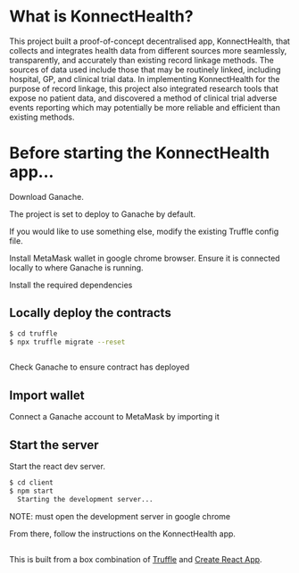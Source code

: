 # What is KonnectHealth?

This project built a proof-of-concept decentralised app, KonnectHealth, that collects and integrates health data from different sources more seamlessly, transparently, and accurately than existing record linkage methods. The sources of data used include those that may be routinely linked, including hospital, GP, and clinical trial data. In implementing KonnectHealth for the purpose of record linkage, this project also integrated research tools that expose no patient data, and discovered a method of clinical trial adverse events reporting which may potentially be more reliable and efficient than existing methods.


# Before starting the KonnectHealth app...

Download Ganache.

The project is set to deploy to Ganache by default.

If you would like to use something else, modify the existing Truffle config file.

Install MetaMask wallet in google chrome browser. Ensure it is connected locally to where Ganache is running.

Install the required dependencies

## Locally deploy the contracts

```sh
$ cd truffle
$ npx truffle migrate --reset
  
```

Check Ganache to ensure contract has deployed

## Import wallet

Connect a Ganache account to MetaMask by importing it

## Start the server

Start the react dev server.

```sh
$ cd client
$ npm start
  Starting the development server...
```

NOTE: must open the development server in google chrome

From there, follow the instructions on the KonnectHealth app. 


## 

This is built from a box combination of [Truffle](https://trufflesuite.com) and [Create React App](https://create-react-app.dev). 
